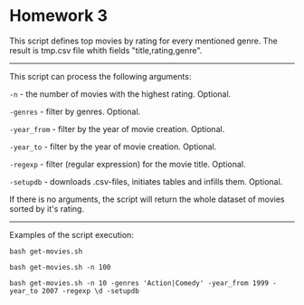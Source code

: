 # Homework 3

This script defines top movies by rating for every mentioned genre. The result is tmp.csv file whith fields "title,rating,genre".

---

This script can process the following arguments:

`-n` - the number of movies with the highest rating. Optional.

`-genres` - filter by genres. Optional.

`-year_from` - filter by the year of movie creation. Optional.

`-year_to` - filter by the year of movie creation. Optional.

`-regexp` - filter (regular expression) for the movie title. Optional.

`-setupdb` - downloads .csv-files, initiates tables and infills them. Optional.

If there is no arguments, the script will return the whole dataset of movies sorted by it's rating.

---

Examples of the script execution:

`bash get-movies.sh`

`bash get-movies.sh -n 100`

`bash get-movies.sh -n 10 -genres 'Action|Comedy' -year_from 1999 -year_to 2007 -regexp \d -setupdb`

